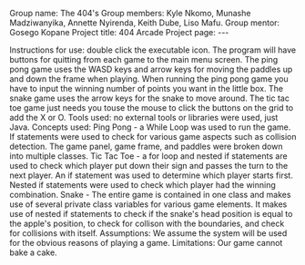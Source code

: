Group name: The 404's
Group members: Kyle Nkomo, Munashe Madziwanyika, Annette Nyirenda, Keith Dube, Liso Mafu.
Group mentor: Gosego Kopane
Project title: 404 Arcade
Project page: ---

Instructions for use: double click the executable icon. The program will have buttons for quitting from each game to the main menu screen. The ping pong game uses the                        WASD keys and arrow keys for moving the paddles up and down the frame when playing. When running the ping pong game you have to input the                               winning number of points you want in the little box. The snake game uses the arrow keys for the snake to move around. The tic tac toe game just                         needs you touse the mouse to click the buttons on the grid to add the X or O.
Tools used: no external tools or libraries were used, just Java.
Concepts used: Ping Pong - a While Loop was used to run the game. If statements were used to check for various game aspects such as collision detection. The game                             panel, game frame, and paddles were broken down into multiple classes. 
               Tic Tac Toe - a for loop and nested if statements are used to check which player put down their sign and passes the turn to the next                                      player. An if statement was used to determine which player starts first. Nested if statements were used to check which player had the winning combination.
               Snake - The entire game is contained in one class and makes use of several private class variables for various game elements. It makes use of nested if                           statements to check if the snake's head position is equal to the apple's position, to check for collison with the boundaries, and check for                               collisions with itself.
Assumptions: We assume the system will be used for the obvious reasons of playing a game.
Limitations: Our game cannot bake a cake.
